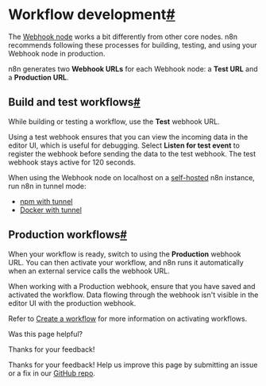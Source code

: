 [ ](https://github.com/n8n-io/n8n-docs/edit/main/docs/integrations/builtin/core-nodes/n8n-nodes-base.webhook/workflow-development.md "Edit this page")

# Workflow development[#](#workflow-development "Permanent link")

The [Webhook node](../) works a bit differently from other core nodes. n8n recommends following these processes for building, testing, and using your Webhook node in production.

n8n generates two **Webhook URLs** for each Webhook node: a **Test URL** and a **Production URL**.

## Build and test workflows[#](#build-and-test-workflows "Permanent link")

While building or testing a workflow, use the **Test** webhook URL.

Using a test webhook ensures that you can view the incoming data in the editor UI, which is useful for debugging. Select **Listen for test event** to register the webhook before sending the data to the test webhook. The test webhook stays active for 120 seconds.

When using the Webhook node on localhost on a [self-hosted](../../../../../hosting/) n8n instance, run n8n in tunnel mode:

  * [npm with tunnel](../../../../../hosting/installation/npm/#n8n-with-tunnel)
  * [Docker with tunnel](../../../../../hosting/installation/docker/#n8n-with-tunnel)



## Production workflows[#](#production-workflows "Permanent link")

When your workflow is ready, switch to using the **Production** webhook URL. You can then activate your workflow, and n8n runs it automatically when an external service calls the webhook URL.

When working with a Production webhook, ensure that you have saved and activated the workflow. Data flowing through the webhook isn't visible in the editor UI with the production webhook.

Refer to [Create a workflow](../../../../../workflows/create/) for more information on activating workflows.

Was this page helpful? 

Thanks for your feedback! 

Thanks for your feedback! Help us improve this page by submitting an issue or a fix in our [GitHub repo](https://github.com/n8n-io/n8n-docs). 

